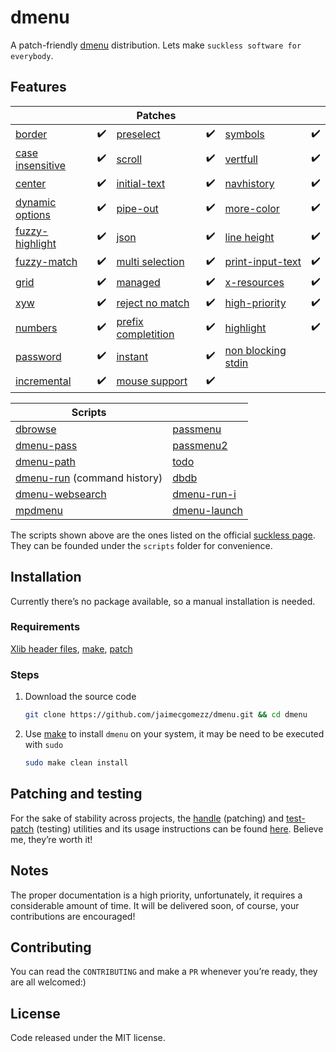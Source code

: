 # dmenu

A patch-friendly [dmenu](https://tools.suckless.org/dmenu/) distribution. Lets make `suckless software for everybody`.



## Features

|                                                              |      | Patches                                                      |      |                                                              |      |
| ------------------------------------------------------------ | ---- | ------------------------------------------------------------ | ---- | ------------------------------------------------------------ | ---- |
| [border](https://tools.suckless.org/dmenu/patches/border/)   | ✔️    | [preselect](https://tools.suckless.org/dmenu/patches/preselect/) | ✔️    | [symbols](https://tools.suckless.org/dmenu/patches/symbols/) | ✔️    |
| [case insensitive](https://tools.suckless.org/dmenu/patches/case-insensitive/) | ✔️    | [scroll](https://tools.suckless.org/dmenu/patches/scroll/)   | ✔️    | [vertfull](https://tools.suckless.org/dmenu/patches/vertfull/) | ✔️    |
| [center](https://tools.suckless.org/dmenu/patches/center/)   | ✔️    | [initial-text](https://tools.suckless.org/dmenu/patches/initialtext/) | ✔️    | [navhistory](https://tools.suckless.org/dmenu/patches/navhistory/) | ✔️    |
| [dynamic options](https://tools.suckless.org/dmenu/patches/dynamicoptions/) | ✔️    | [pipe-out](https://tools.suckless.org/dmenu/patches/pipeout/) | ✔️    | [more-color](https://tools.suckless.org/dmenu/patches/morecolor/) | ✔️    |
| [fuzzy-highlight](https://tools.suckless.org/dmenu/patches/fuzzyhighlight/) | ✔️    | [json](https://tools.suckless.org/dmenu/patches/json/)       | ✔️    | [line height](https://tools.suckless.org/dmenu/patches/line-height/) | ✔️    |
| [fuzzy-match](https://tools.suckless.org/dmenu/patches/fuzzymatch/) | ✔️    | [multi selection](https://tools.suckless.org/dmenu/patches/multi-selection/) | ✔️    | [print-input-text](https://tools.suckless.org/dmenu/patches/printinputtext/) | ✔️    |
| [grid](https://tools.suckless.org/dmenu/patches/grid/)       | ✔️    | [managed](https://tools.suckless.org/dmenu/patches/managed/) | ✔️    | [x-resources](https://tools.suckless.org/dmenu/patches/xresources/) | ✔️    |
| [xyw](https://tools.suckless.org/dmenu/patches/xyw/)         | ✔️    | [reject no match](https://tools.suckless.org/dmenu/patches/reject-no-match/) | ✔️    | [high-priority](https://tools.suckless.org/dmenu/patches/highpriority/) | ✔️    |
| [numbers](https://tools.suckless.org/dmenu/patches/numbers/) | ✔️    | [prefix completition](https://tools.suckless.org/dmenu/patches/prefix-completion/) | ✔️    | [highlight](https://tools.suckless.org/dmenu/patches/highlight/) | ✔️    |
| [password](https://tools.suckless.org/dmenu/patches/password/) | ✔️    | [instant](https://tools.suckless.org/dmenu/patches/instant/) | ✔️    | [non blocking stdin](https://tools.suckless.org/dmenu/patches/non_blocking_stdin/) |      |
| [incremental](https://tools.suckless.org/dmenu/patches/incremental/) | ✔️    | [mouse support](https://tools.suckless.org/dmenu/patches/mouse-support/) | ✔️    |                                                              |      |



| Scripts                                                      |                                                              |
| ------------------------------------------------------------ | ------------------------------------------------------------ |
| [dbrowse](https://github.com/clamiax/scripts/blob/master/src/dbrowse) | [passmenu](https://git.zx2c4.com/password-store/tree/contrib/dmenu/passmenu) |
| [dmenu-pass](https://efe.kim/files/scripts/dmenu_pass)       | [passmenu2](https://tools.suckless.org/dmenu/scripts/passmenu2) |
| [dmenu-path](https://github.com/ema/dotfiles/blob/master/bin/dmenu_path) | [todo](https://tools.suckless.org/dmenu/scripts/todo)        |
| [dmenu-run](https://tools.suckless.org/dmenu/scripts/dmenu_run_with_command_history/) (command history) | [dbdb](https://tools.suckless.org/dmenu/scripts/dbdb.sh)     |
| [dmenu-websearch](https://efe.kim/files/scripts/dmenu_websearch) | [dmenu-run-i](https://tools.suckless.org/dmenu/scripts/dmenu_run_i) |
| [mpdmenu](https://github.com/cdown/mpdmenu/blob/master/mpdmenu) | [dmenu-launch](https://github.com/fsilveir/dmenu-launch)     |

The scripts shown above are the ones listed on the official [suckless page](https://tools.suckless.org/dmenu/scripts/). They can be founded under the `scripts` folder for convenience.



## Installation

Currently there’s no package available, so a manual installation is needed.

### Requirements

[Xlib header files](https://tronche.com/gui/x/xlib/introduction/header.html), [make](https://www.gnu.org/software/make/), [patch](https://man7.org/linux/man-pages/man1/patch.1.html)

### Steps


1. Download the source code

   ```sh
   git clone https://github.com/jaimecgomezz/dmenu.git && cd dmenu
   ```

2. Use [make](https://www.gnu.org/software/make/) to install `dmenu` on your system, it may be need to be executed with `sudo`

   ```sh
   sudo make clean install
   ```



## Patching and testing

For the sake of stability across projects, the [handle](https://github.com/jaimecgomezz/suckless-patchers/blob/master/handle) (patching) and [test-patch](https://github.com/jaimecgomezz/suckless-patchers/blob/master/test-patch) (testing) utilities and its usage instructions can be found [here](https://github.com/jaimecgomezz/suckless-patchers). Believe me, they’re worth it!



## Notes

The proper documentation is a high priority, unfortunately, it requires a considerable amount of time. It will be delivered soon, of course, your contributions are encouraged!




## Contributing

You can read the `CONTRIBUTING` and make a `PR` whenever you’re ready, they are all welcomed:)



## License

 Code released under the MIT license.
